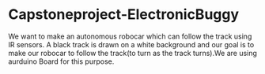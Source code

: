 # Capstoneproject-ElectronicBuggy
We want to make an autonomous robocar which can follow the track using IR sensors. A black track is drawn on a white background and our goal is to make our robocar to follow the track(to turn as the track turns).We are using aurduino Board for this purpose.
